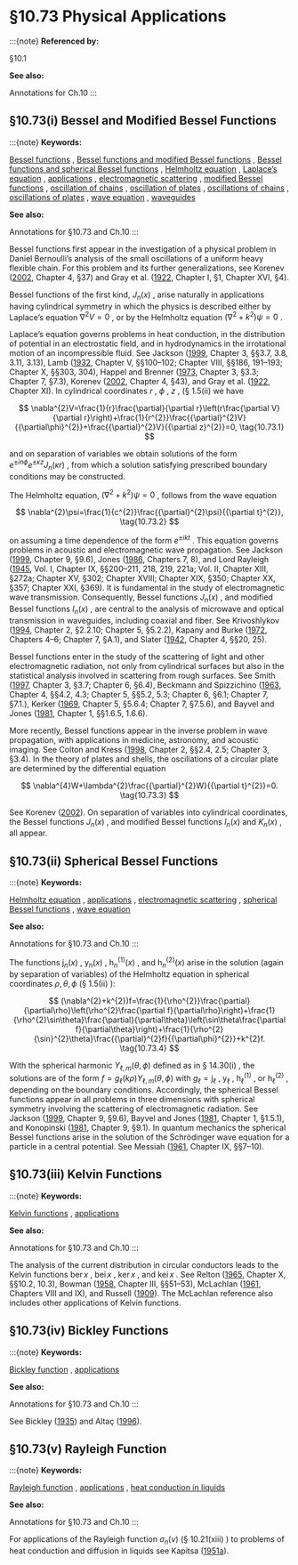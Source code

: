 # §10.73 Physical Applications

:::{note}
**Referenced by:**

§10.1

**See also:**

Annotations for Ch.10
:::


## §10.73(i) Bessel and Modified Bessel Functions

:::{note}
**Keywords:**

[Bessel functions](http://dlmf.nist.gov/search/search?q=Bessel%20functions) , [Bessel functions and modified Bessel functions](http://dlmf.nist.gov/search/search?q=Bessel%20functions%20and%20modified%20Bessel%20functions) , [Bessel functions and spherical Bessel functions](http://dlmf.nist.gov/search/search?q=Bessel%20functions%20and%20spherical%20Bessel%20functions) , [Helmholtz equation](http://dlmf.nist.gov/search/search?q=Helmholtz%20equation) , [Laplace’s equation](http://dlmf.nist.gov/search/search?q=Laplace%20equation) , [applications](http://dlmf.nist.gov/search/search?q=applications) , [electromagnetic scattering](http://dlmf.nist.gov/search/search?q=electromagnetic%20scattering) , [modified Bessel functions](http://dlmf.nist.gov/search/search?q=modified%20Bessel%20functions) , [oscillation of chains](http://dlmf.nist.gov/search/search?q=oscillation%20of%20chains) , [oscillation of plates](http://dlmf.nist.gov/search/search?q=oscillation%20of%20plates) , [oscillations of chains](http://dlmf.nist.gov/search/search?q=oscillations%20of%20chains) , [oscillations of plates](http://dlmf.nist.gov/search/search?q=oscillations%20of%20plates) , [wave equation](http://dlmf.nist.gov/search/search?q=wave%20equation) , [waveguides](http://dlmf.nist.gov/search/search?q=waveguides)

**See also:**

Annotations for §10.73 and Ch.10
:::

Bessel functions first appear in the investigation of a physical problem in Daniel Bernoulli’s analysis of the small oscillations of a uniform heavy flexible chain. For this problem and its further generalizations, see Korenev ([2002](./bib/K.html#bib1333 "Bessel Functions and their Applications"), Chapter 4, §37) and Gray et al. ([1922](./bib/G.html#bib976 "A Treatise on Bessel Functions and their Applications to Physics"), Chapter I, §1, Chapter XVI, §4).

Bessel functions of the first kind, $J_{n}\left(x\right)$ , arise naturally in applications having cylindrical symmetry in which the physics is described either by Laplace’s equation $\nabla^{2}V=0$ , or by the Helmholtz equation $(\nabla^{2}+k^{2})\psi=0$ .

Laplace’s equation governs problems in heat conduction, in the distribution of potential in an electrostatic field, and in hydrodynamics in the irrotational motion of an incompressible fluid. See Jackson ([1999](./bib/J.html#bib1152 "Classical Electrodynamics"), Chapter 3, §§3.7, 3.8, 3.11, 3.13), Lamb ([1932](./bib/L.html#bib1371 "Hydrodynamics"), Chapter V, §§100–102; Chapter VIII, §§186, 191–193; Chapter X, §§303, 304), Happel and Brenner ([1973](./bib/H.html#bib1038 "Low Reynolds Number Hydrodynamics with Special Applications to Particulate Media"), Chapter 3, §3.3; Chapter 7, §7.3), Korenev ([2002](./bib/K.html#bib1333 "Bessel Functions and their Applications"), Chapter 4, §43), and Gray et al. ([1922](./bib/G.html#bib976 "A Treatise on Bessel Functions and their Applications to Physics"), Chapter XI). In cylindrical coordinates $r$ , $\phi$ , $z$ , (§ 1.5(ii) we have


<a id="E1"></a>
$$
\nabla^{2}V=\frac{1}{r}\frac{\partial}{\partial r}\left(r\frac{\partial V}{\partial r}\right)+\frac{1}{r^{2}}\frac{{\partial}^{2}V}{{\partial\phi}^{2}}+\frac{{\partial}^{2}V}{{\partial z}^{2}}=0, \tag{10.73.1}
$$

and on separation of variables we obtain solutions of the form $e^{\pm in\phi}e^{\pm\kappa z}J_{n}\left(\kappa r\right)$ , from which a solution satisfying prescribed boundary conditions may be constructed.

The Helmholtz equation, $(\nabla^{2}+k^{2})\psi=0$ , follows from the wave equation


<a id="E2"></a>
$$
\nabla^{2}\psi=\frac{1}{c^{2}}\frac{{\partial}^{2}\psi}{{\partial t}^{2}}, \tag{10.73.2}
$$

on assuming a time dependence of the form $e^{\pm ikt}$ . This equation governs problems in acoustic and electromagnetic wave propagation. See Jackson ([1999](./bib/J.html#bib1152 "Classical Electrodynamics"), Chapter 9, §9.6), Jones ([1986](./bib/J.html#bib1180 "Acoustic and Electromagnetic Waves"), Chapters 7, 8), and Lord Rayleigh ([1945](./bib/L.html#bib1929 "The Theory of Sound"), Vol. I, Chapter IX, §§200–211, 218, 219, 221a; Vol. II, Chapter XIII, §272a; Chapter XV, §302; Chapter XVIII; Chapter XIX, §350; Chapter XX, §357; Chapter XXI, §369). It is fundamental in the study of electromagnetic wave transmission. Consequently, Bessel functions $J_{n}\left(x\right)$ , and modified Bessel functions $I_{n}\left(x\right)$ , are central to the analysis of microwave and optical transmission in waveguides, including coaxial and fiber. See Krivoshlykov ([1994](./bib/K.html#bib1351 "Quantum-Theoretical Formalism for Inhomogeneous Graded-Index Waveguides"), Chapter 2, §2.2.10; Chapter 5, §5.2.2), Kapany and Burke ([1972](./bib/K.html#bib1224 "Optical Waveguides"), Chapters 4–6; Chapter 7, §A.1), and Slater ([1942](./bib/S.html#bib2097 "Microwave Transmission"), Chapter 4, §§20, 25).

Bessel functions enter in the study of the scattering of light and other electromagnetic radiation, not only from cylindrical surfaces but also in the statistical analysis involved in scattering from rough surfaces. See Smith ([1997](./bib/S.html#bib2128 "An Introduction to Classical Electromagnetic Radiation"), Chapter 3, §3.7; Chapter 6, §6.4), Beckmann and Spizzichino ([1963](./bib/B.html#bib228 "The Scattering of Electromagnetic Waves from Rough Surfaces"), Chapter 4, §§4.2, 4.3; Chapter 5, §§5.2, 5.3; Chapter 6, §6.1; Chapter 7, §7.1.), Kerker ([1969](./bib/K.html#bib1257 "The Scattering of Light and Other Electromagnetic Radiation"), Chapter 5, §5.6.4; Chapter 7, §7.5.6), and Bayvel and Jones ([1981](./bib/B.html#bib224 "Electromagnetic Scattering and its Applications"), Chapter 1, §§1.6.5, 1.6.6).

More recently, Bessel functions appear in the inverse problem in wave propagation, with applications in medicine, astronomy, and acoustic imaging. See Colton and Kress ([1998](./bib/C.html#bib560 "Inverse Acoustic and Electromagnetic Scattering Theory"), Chapter 2, §§2.4, 2.5; Chapter 3, §3.4). In the theory of plates and shells, the oscillations of a circular plate are determined by the differential equation


<a id="E3"></a>
$$
\nabla^{4}W+\lambda^{2}\frac{{\partial}^{2}W}{{\partial t}^{2}}=0. \tag{10.73.3}
$$

See Korenev ([2002](./bib/K.html#bib1333 "Bessel Functions and their Applications")). On separation of variables into cylindrical coordinates, the Bessel functions $J_{n}\left(x\right)$ , and modified Bessel functions $I_{n}\left(x\right)$ and $K_{n}\left(x\right)$ , all appear.


## §10.73(ii) Spherical Bessel Functions

:::{note}
**Keywords:**

[Helmholtz equation](http://dlmf.nist.gov/search/search?q=Helmholtz%20equation) , [applications](http://dlmf.nist.gov/search/search?q=applications) , [electromagnetic scattering](http://dlmf.nist.gov/search/search?q=electromagnetic%20scattering) , [spherical Bessel functions](http://dlmf.nist.gov/search/search?q=spherical%20Bessel%20functions) , [wave equation](http://dlmf.nist.gov/search/search?q=wave%20equation)

**See also:**

Annotations for §10.73 and Ch.10
:::

The functions $\mathsf{j}_{n}\left(x\right)$ , $\mathsf{y}_{n}\left(x\right)$ , ${\mathsf{h}^{(1)}_{n}}\left(x\right)$ , and ${\mathsf{h}^{(2)}_{n}}\left(x\right)$ arise in the solution (again by separation of variables) of the Helmholtz equation in spherical coordinates $\rho,\theta,\phi$ (§ 1.5(ii) ):


<a id="E4"></a>
$$
(\nabla^{2}+k^{2})f=\frac{1}{\rho^{2}}\frac{\partial}{\partial\rho}\left(\rho^{2}\frac{\partial f}{\partial\rho}\right)+\frac{1}{\rho^{2}\sin\theta}\frac{\partial}{\partial\theta}\left(\sin\theta\frac{\partial f}{\partial\theta}\right)+\frac{1}{\rho^{2}{\sin}^{2}\theta}\frac{{\partial}^{2}f}{{\partial\phi}^{2}}+k^{2}f. \tag{10.73.4}
$$

With the spherical harmonic $Y_{\ell,m}\left(\theta,\phi\right)$ defined as in § 14.30(i) , the solutions are of the form $f=g_{\ell}(k\rho)Y_{\ell,m}\left(\theta,\phi\right)$ with $g_{\ell}=\mathsf{j}_{\ell}$ , $\mathsf{y}_{\ell}$ , ${\mathsf{h}^{(1)}_{\ell}}$ , or ${\mathsf{h}^{(2)}_{\ell}}$ , depending on the boundary conditions. Accordingly, the spherical Bessel functions appear in all problems in three dimensions with spherical symmetry involving the scattering of electromagnetic radiation. See Jackson ([1999](./bib/J.html#bib1152 "Classical Electrodynamics"), Chapter 9, §9.6), Bayvel and Jones ([1981](./bib/B.html#bib224 "Electromagnetic Scattering and its Applications"), Chapter 1, §1.5.1), and Konopinski ([1981](./bib/K.html#bib1321 "Electromagnetic Fields and Relativistic Particles"), Chapter 9, §9.1). In quantum mechanics the spherical Bessel functions arise in the solution of the Schrödinger wave equation for a particle in a central potential. See Messiah ([1961](./bib/M.html#bib1604 "Quantum Mechanics. Vol. I"), Chapter IX, §§7–10).


## §10.73(iii) Kelvin Functions

:::{note}
**Keywords:**

[Kelvin functions](http://dlmf.nist.gov/search/search?q=Kelvin%20functions) , [applications](http://dlmf.nist.gov/search/search?q=applications)

**See also:**

Annotations for §10.73 and Ch.10
:::

The analysis of the current distribution in circular conductors leads to the Kelvin functions $\operatorname{ber}x$ , $\operatorname{bei}x$ , $\operatorname{ker}x$ , and $\operatorname{kei}x$ . See Relton ([1965](./bib/R.html#bib1941 "Applied Bessel Functions"), Chapter X, §§10.2, 10.3), Bowman ([1958](./bib/B.html#bib326 "Introduction to Bessel Functions"), Chapter III, §§51–53), McLachlan ([1961](./bib/M.html#bib1583 "Bessel Functions for Engineers"), Chapters VIII and IX), and Russell ([1909](./bib/R.html#bib1984 "The effective resistance and inductance of a concentric main, and methods of computing the ber and bei and allied functions")). The McLachlan reference also includes other applications of Kelvin functions.


## §10.73(iv) Bickley Functions

:::{note}
**Keywords:**

[Bickley function](http://dlmf.nist.gov/search/search?q=Bickley%20function) , [applications](http://dlmf.nist.gov/search/search?q=applications)

**See also:**

Annotations for §10.73 and Ch.10
:::

See Bickley ([1935](./bib/B.html#bib277 "Some solutions of the problem of forced convection")) and Altaç ([1996](./bib/index.html#bib2657 "Integrals involving Bickley and Bessel functions in radiative transfer, and generalized exponential integral functions")).


## §10.73(v) Rayleigh Function

:::{note}
**Keywords:**

[Rayleigh function](http://dlmf.nist.gov/search/search?q=Rayleigh%20function) , [applications](http://dlmf.nist.gov/search/search?q=applications) , [heat conduction in liquids](http://dlmf.nist.gov/search/search?q=heat%20conduction%20in%20liquids)

**See also:**

Annotations for §10.73 and Ch.10
:::

For applications of the Rayleigh function $\sigma_{n}\left(\nu\right)$ (§ 10.21(xiii) ) to problems of heat conduction and diffusion in liquids see Kapitsa ([1951a](./bib/K.html#bib2720 "Heat conduction and diffusion in a fluid medium with a periodic flow. I. Determination of the wave transfer coefficient in a tube, slot, and canal")).

